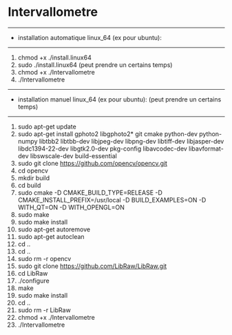 
# Intervallometre
-----------------
* installation automatique linux_64 (ex pour ubuntu):
-----------------
1. chmod +x ./install.linux64
2. sudo ./install.linux64 (peut prendre un certains temps)
3. chmod +x ./Intervallometre
4. ./Intervallometre

----------------------
* installation manuel linux_64 (ex pour ubuntu): (peut prendre un certains temps)
----------------------
1. sudo apt-get update
2. sudo apt-get install gphoto2 libgphoto2* git cmake python-dev python-numpy libtbb2 libtbb-dev libjpeg-dev libpng-dev libtiff-dev libjasper-dev libdc1394-22-dev libgtk2.0-dev pkg-config libavcodec-dev libavformat-dev libswscale-dev build-essential
3. sudo git clone https://github.com/opencv/opencv.git
4. cd opencv
5. mkdir build
6. cd build
7. sudo cmake -D CMAKE_BUILD_TYPE=RELEASE -D CMAKE_INSTALL_PREFIX=/usr/local -D BUILD_EXAMPLES=ON -D WITH_QT=ON -D WITH_OPENGL=ON
8. sudo make
9. sudo make install
10. sudo apt-get autoremove
11. sudo apt-get autoclean
12. cd ..
13. cd ..
14. sudo rm -r opencv
15. sudo git clone https://github.com/LibRaw/LibRaw.git
16. cd LibRaw
17. ./configure
18. make
19. sudo make install
20. cd ..
21. sudo rm -r LibRaw
22. chmod +x ./Intervallometre
23. ./Intervallometre
